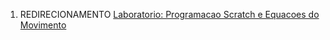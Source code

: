 1.  REDIRECIONAMENTO <a href="Laboratorio:_Programacao_Scratch_e_Equacoes_do_Movimento" class="wikilink" title="Laboratorio: Programacao Scratch e Equacoes do Movimento">Laboratorio: Programacao Scratch e Equacoes do Movimento</a>
